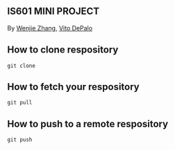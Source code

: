 ## IS601 MINI PROJECT
By [Wenjie Zhang](), [Vito DePalo]()

## How to clone respository
```
git clone
```
## How to fetch your respository
```
git pull 
```
## How to push to a remote respository
```
git push
```
